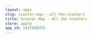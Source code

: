```yaml
---
layout: apps
slug: scooter-map---all-the-scooters
title: Scooter Map - All the Scooters
store: apple
app_id: 1437698355
---
```

